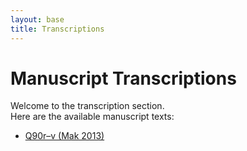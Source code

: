 ```yaml
---
layout: base
title: Transcriptions
---
```


# Manuscript Transcriptions

Welcome to the transcription section.  
Here are the available manuscript texts:

- [Q90r–v (Mak 2013)](/transcriptions/q90/)
